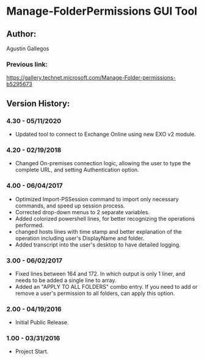 ﻿# Manage-FolderPermissions GUI Tool

## Author:  
Agustin Gallegos

### Previous link:
<u>https://gallery.technet.microsoft.com/Manage-Folder-permissions-b5295673</u>  

## Version History:  
### 4.30 - 05/11/2020
 - Updated tool to connect to Exchange Online using new EXO v2 module.
### 4.20 - 02/19/2018
 - Changed On-premises connection logic, allowing the user to type the complete URL, and setting Authentication option.
### 4.00 - 06/04/2017
 - Optimized Import-PSSession command to import only necessary commands, and speed up session process.
 - Corrected drop-down menus to 2 separate variables.
 - Added colorized powershell lines, for better recognizing the operations performed.
 - changed hosts lines with time stamp and better explanation of the operation including user's DisplayName and folder.
 - Added transcript into the user's desktop to have detailed logging.
### 3.00 - 06/02/2017
 - Fixed lines between 164 and 172. In which output is only 1 liner, and needs to be added a single line to array.
 - Added an "APPLY TO ALL FOLDERS" combo entry. If you need to add or remove a user's permission to all folders, can apply this option.
### 2.00 - 04/19/2016
 - Initial Public Release.
### 1.00 - 03/31/2016
 - Project Start.